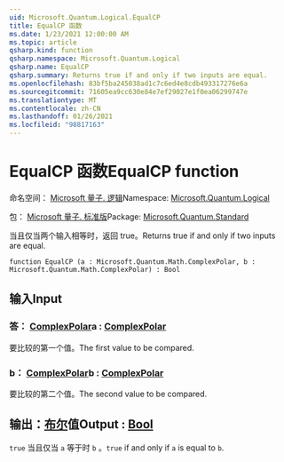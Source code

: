 ```yaml
---
uid: Microsoft.Quantum.Logical.EqualCP
title: EqualCP 函数
ms.date: 1/23/2021 12:00:00 AM
ms.topic: article
qsharp.kind: function
qsharp.namespace: Microsoft.Quantum.Logical
qsharp.name: EqualCP
qsharp.summary: Returns true if and only if two inputs are equal.
ms.openlocfilehash: 83bf5ba245038ad1c7c6ed4e8cdb493317276e6a
ms.sourcegitcommit: 71605ea9cc630e84e7ef29027e1f0ea06299747e
ms.translationtype: MT
ms.contentlocale: zh-CN
ms.lasthandoff: 01/26/2021
ms.locfileid: "98817163"
---
```

# <a name="equalcp-function"></a><span data-ttu-id="14911-102">EqualCP 函数</span><span class="sxs-lookup"><span data-stu-id="14911-102">EqualCP function</span></span>

<span data-ttu-id="14911-103">命名空间： [Microsoft 量子. 逻辑](xref:Microsoft.Quantum.Logical)</span><span class="sxs-lookup"><span data-stu-id="14911-103">Namespace: [Microsoft.Quantum.Logical](xref:Microsoft.Quantum.Logical)</span></span>

<span data-ttu-id="14911-104">包： [Microsoft 量子. 标准版](https://nuget.org/packages/Microsoft.Quantum.Standard)</span><span class="sxs-lookup"><span data-stu-id="14911-104">Package: [Microsoft.Quantum.Standard](https://nuget.org/packages/Microsoft.Quantum.Standard)</span></span>


<span data-ttu-id="14911-105">当且仅当两个输入相等时，返回 true。</span><span class="sxs-lookup"><span data-stu-id="14911-105">Returns true if and only if two inputs are equal.</span></span>

```qsharp
function EqualCP (a : Microsoft.Quantum.Math.ComplexPolar, b : Microsoft.Quantum.Math.ComplexPolar) : Bool
```


## <a name="input"></a><span data-ttu-id="14911-106">输入</span><span class="sxs-lookup"><span data-stu-id="14911-106">Input</span></span>

### <a name="a--complexpolar"></a><span data-ttu-id="14911-107">答： [ComplexPolar](xref:Microsoft.Quantum.Math.ComplexPolar)</span><span class="sxs-lookup"><span data-stu-id="14911-107">a : [ComplexPolar](xref:Microsoft.Quantum.Math.ComplexPolar)</span></span>

<span data-ttu-id="14911-108">要比较的第一个值。</span><span class="sxs-lookup"><span data-stu-id="14911-108">The first value to be compared.</span></span>


### <a name="b--complexpolar"></a><span data-ttu-id="14911-109">b： [ComplexPolar](xref:Microsoft.Quantum.Math.ComplexPolar)</span><span class="sxs-lookup"><span data-stu-id="14911-109">b : [ComplexPolar](xref:Microsoft.Quantum.Math.ComplexPolar)</span></span>

<span data-ttu-id="14911-110">要比较的第二个值。</span><span class="sxs-lookup"><span data-stu-id="14911-110">The second value to be compared.</span></span>



## <a name="output--bool"></a><span data-ttu-id="14911-111">输出：[布尔](xref:microsoft.quantum.lang-ref.bool)值</span><span class="sxs-lookup"><span data-stu-id="14911-111">Output : [Bool](xref:microsoft.quantum.lang-ref.bool)</span></span>

<span data-ttu-id="14911-112">`true` 当且仅当 `a` 等于时 `b` 。</span><span class="sxs-lookup"><span data-stu-id="14911-112">`true` if and only if `a` is equal to `b`.</span></span>
